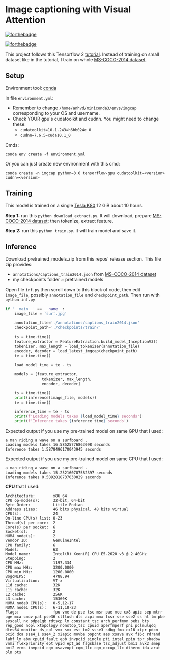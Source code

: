 # Image captioning with Visual Attention

[![forthebadge](https://forthebadge.com/images/badges/made-with-python.svg)](https://forthebadge.com)

[![forthebadge](https://forthebadge.com/images/badges/works-on-my-machine.svg)](https://forthebadge.com)

This project follows this Tensorflow 2 [tutorial](https://www.tensorflow.org/tutorials/text/image_captioning). Instead of training on small dataset like in the tutorial, I train on whole [MS-COCO-2014 dataset](http://images.cocodataset.org/zips/train2014.zip).

## Setup

Environment tool: [conda](https://docs.conda.io/en/latest/)

In file `environment.yml`:
- Remember to change `/home/anhvd/miniconda3/envs/imgcap` corresponding to your OS and username. 
- Check YOUR gpu's cudatoolkit and cudnn. You might need to change these:
    - `cudatoolkit=10.1.243=h6bb024c_0`
    - `cudnn=7.6.5=cuda10.1_0`

Cmds:
```
conda env create -f environment.yml
```

Or you can just create new environment with this cmd:
```
conda create -n imgcap python=3.6 tensorflow-gpu cudatoolkit=<version> cudnn=<version>
```

## Training

This model is trained on a single [Tesla K80](https://www.nvidia.com/en-gb/data-center/tesla-k80/) 12 GiB about 10 hours.

**Step 1:** run this `python download_extract.py`. It will download, prepare [MS-COCO-2014 dataset](http://images.cocodataset.org/zips/train2014.zip); then tokenize, extract feature.

**Step 2:** run this `python train.py`. It will train model and save it.

## Inference

Download pretrained_models.zip from this repos' release section. This file zip provides:
- `annotations/captions_train2014.json` from [MS-COCO-2014 dataset](http://images.cocodataset.org/zips/train2014.zip)
- my checkpoints folder ~ pretrained models

Open file `inf.py` then scroll down to this block of code, then edit `image_file`, possibly `annotation_file` and `checkpoint_path`. Then run with `python inf.py`
```python
if '__main__' == __name__:
    image_file = 'surf.jpg'

    annotation_file='./annotations/captions_train2014.json' 
    checkpoint_path='./checkpoints/train/'

    ts = time.time()
    feature_extractor = FeatureExtraction.build_model_InceptionV3()
    tokenizer, max_length = load_tokenizer(annotation_file)
    encoder, decoder = load_latest_imgcap(checkpoint_path)
    te = time.time()

    load_model_time = te - ts

    models = [feature_extractor, 
                tokenizer, max_length, 
                encoder, decoder]

    ts = time.time()
    print(inference(image_file, models))
    te = time.time()

    inference_time = te - ts
    print(f'Loading models takes {load_model_time} seconds')
    print(f'Inference takes {inference_time} seconds')
```

Expected output if you use my pre-trained model on same GPU that I used:
```
a man riding a wave on a surfboard .
Loading models takes 16.58525776863098 seconds
Inference takes 1.5878496170043945 seconds
```

Expected output if you use my pre-trained model on same CPU that I used:
```
a man riding a wave on a surfboard .
Loading models takes 15.252160787582397 seconds
Inference takes 0.5092818737030029 seconds
```

__CPU__ that I used:
```
Architecture:        x86_64
CPU op-mode(s):      32-bit, 64-bit
Byte Order:          Little Endian
Address sizes:       46 bits physical, 48 bits virtual
CPU(s):              24
On-line CPU(s) list: 0-23
Thread(s) per core:  2
Core(s) per socket:  6
Socket(s):           2
NUMA node(s):        2
Vendor ID:           GenuineIntel
CPU family:          6
Model:               63
Model name:          Intel(R) Xeon(R) CPU E5-2620 v3 @ 2.40GHz
Stepping:            2
CPU MHz:             1197.334
CPU max MHz:         3200.0000
CPU min MHz:         1200.0000
BogoMIPS:            4788.94
Virtualization:      VT-x
L1d cache:           32K
L1i cache:           32K
L2 cache:            256K
L3 cache:            15360K
NUMA node0 CPU(s):   0-5,12-17
NUMA node1 CPU(s):   6-11,18-23
Flags:               fpu vme de pse tsc msr pae mce cx8 apic sep mtrr pge mca cmov pat pse36 clflush dts acpi mmx fxsr sse sse2 ss ht tm pbe syscall nx pdpe1gb rdtscp lm constant_tsc arch_perfmon pebs bts rep_good nopl xtopology nonstop_tsc cpuid aperfmperf pni pclmulqdq dtes64 monitor ds_cpl vmx smx est tm2 ssse3 sdbg fma cx16 xtpr pdcm pcid dca sse4_1 sse4_2 x2apic movbe popcnt aes xsave avx f16c rdrand lahf_lm abm cpuid_fault epb invpcid_single pti intel_ppin tpr_shadow vnmi flexpriority ept vpid ept_ad fsgsbase tsc_adjust bmi1 avx2 smep bmi2 erms invpcid cqm xsaveopt cqm_llc cqm_occup_llc dtherm ida arat pln pts
```

